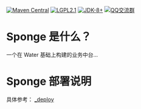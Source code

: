 
[![Maven Central](https://img.shields.io/maven-central/v/org.noear/rock.client.svg)](https://mvnrepository.com/search?q=g:org.noear%20AND%20rock.client)
[![LGPL2.1](https://img.shields.io/:license-LGPL2.1-blue.svg)](LICENSE)
[![JDK-8+](https://img.shields.io/badge/JDK-8+-green.svg)](https://www.oracle.com/java/technologies/javase/javase-jdk8-downloads.html)
[![QQ交流群](https://img.shields.io/badge/QQ交流群-22200020-orange)](https://jq.qq.com/?_wv=1027&k=kjB5JNiC)

# Sponge 是什么？

一个在 Water 基础上构建的业务中台...

# Sponge 部署说明

具体参考： [_deploy](_deploy)





